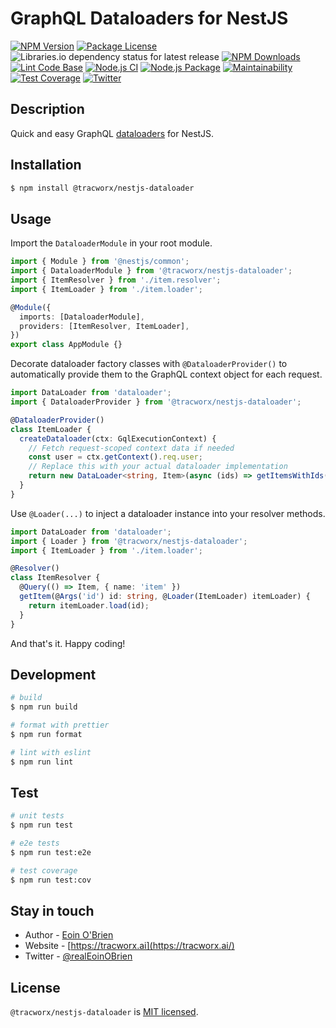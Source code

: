 # GraphQL Dataloaders for NestJS

[![NPM Version](https://img.shields.io/npm/v/@tracworx/nestjs-dataloader.svg)](https://www.npmjs.com/package/@tracworx/nestjs-dataloader)
[![Package License](https://img.shields.io/npm/l/@tracworx/nestjs-dataloader.svg)](https://www.npmjs.com/package/@tracworx/nestjs-dataloader)
![Libraries.io dependency status for latest release](https://img.shields.io/librariesio/release/npm/@tracworx/nestjs-dataloader)
[![NPM Downloads](https://img.shields.io/npm/dm/@tracworx/nestjs-dataloader.svg)](https://www.npmjs.com/package/@tracworx/nestjs-dataloader)
[![Lint Code Base](https://github.com/tracworx/nestjs-dataloader/actions/workflows/super-linter.yml/badge.svg)](https://github.com/tracworx/nestjs-dataloader/actions/workflows/super-linter.yml)
[![Node.js CI](https://github.com/tracworx/nestjs-dataloader/actions/workflows/ci.yml/badge.svg)](https://github.com/tracworx/nestjs-dataloader/actions/workflows/ci.yml)
[![Node.js Package](https://github.com/tracworx/nestjs-dataloader/actions/workflows/npm-publish.yml/badge.svg)](https://github.com/tracworx/nestjs-dataloader/actions/workflows/npm-publish.yml)
[![Maintainability](https://img.shields.io/codeclimate/maintainability/tracworx/nestjs-dataloader)](https://codeclimate.com/github/tracworx/nestjs-dataloader/maintainability)
[![Test Coverage](https://img.shields.io/codeclimate/coverage/tracworx/nestjs-dataloader)](https://codeclimate.com/github/tracworx/nestjs-dataloader/test_coverage)
[![Twitter](https://img.shields.io/twitter/follow/realEoinOBrien.svg?style=social&label=Follow)](https://twitter.com/realEoinOBrien)

## Description

Quick and easy GraphQL [dataloaders](https://github.com/graphql/dataloader) for NestJS.

## Installation

```bash
$ npm install @tracworx/nestjs-dataloader
```

## Usage

Import the `DataloaderModule` in your root module.

```typescript
import { Module } from '@nestjs/common';
import { DataloaderModule } from '@tracworx/nestjs-dataloader';
import { ItemResolver } from './item.resolver';
import { ItemLoader } from './item.loader';

@Module({
  imports: [DataloaderModule],
  providers: [ItemResolver, ItemLoader],
})
export class AppModule {}
```

Decorate dataloader factory classes with `@DataloaderProvider()` to automatically provide them to the GraphQL context object for each request.

```typescript
import DataLoader from 'dataloader';
import { DataloaderProvider } from '@tracworx/nestjs-dataloader';

@DataloaderProvider()
class ItemLoader {
  createDataloader(ctx: GqlExecutionContext) {
    // Fetch request-scoped context data if needed
    const user = ctx.getContext().req.user;
    // Replace this with your actual dataloader implementation
    return new DataLoader<string, Item>(async (ids) => getItemsWithIds(user, ids));
  }
}
```

Use `@Loader(...)` to inject a dataloader instance into your resolver methods.

```typescript
import DataLoader from 'dataloader';
import { Loader } from '@tracworx/nestjs-dataloader';
import { ItemLoader } from './item.loader';

@Resolver()
class ItemResolver {
  @Query(() => Item, { name: 'item' })
  getItem(@Args('id') id: string, @Loader(ItemLoader) itemLoader) {
    return itemLoader.load(id);
  }
}
```

And that's it. Happy coding!

## Development

```bash
# build
$ npm run build

# format with prettier
$ npm run format

# lint with eslint
$ npm run lint
```

## Test

```bash
# unit tests
$ npm run test

# e2e tests
$ npm run test:e2e

# test coverage
$ npm run test:cov
```

## Stay in touch

- Author - [Eoin O'Brien](https://github.com/eoin-obrien)
- Website - [https://tracworx.ai](https://tracworx.ai/)
- Twitter - [@realEoinOBrien](https://twitter.com/realEoinOBrien)

## License

`@tracworx/nestjs-dataloader` is [MIT licensed](LICENSE).
